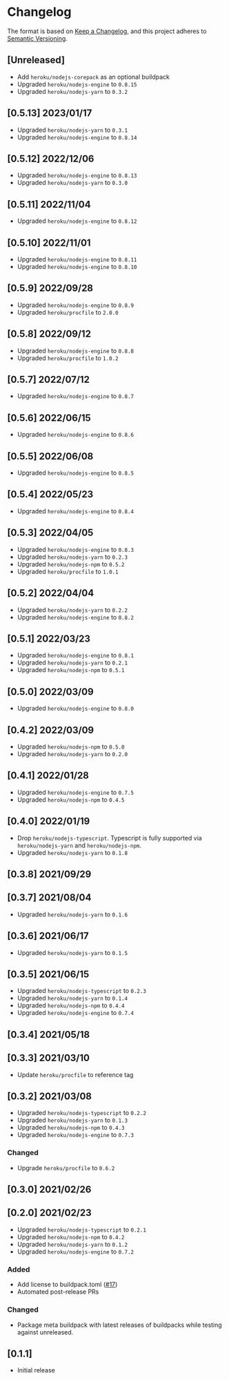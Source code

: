 # Changelog
The format is based on [Keep a Changelog](https://keepachangelog.com/en/1.0.0/),
and this project adheres to [Semantic Versioning](https://semver.org/spec/v2.0.0.html).

## [Unreleased]
* Add `heroku/nodejs-corepack` as an optional buildpack
* Upgraded `heroku/nodejs-engine` to `0.8.15`
* Upgraded `heroku/nodejs-yarn` to `0.3.2`

## [0.5.13] 2023/01/17
* Upgraded `heroku/nodejs-yarn` to `0.3.1`
* Upgraded `heroku/nodejs-engine` to `0.8.14`

## [0.5.12] 2022/12/06
* Upgraded `heroku/nodejs-engine` to `0.8.13`
* Upgraded `heroku/nodejs-yarn` to `0.3.0`

## [0.5.11] 2022/11/04
* Upgraded `heroku/nodejs-engine` to `0.8.12`

## [0.5.10] 2022/11/01
* Upgraded `heroku/nodejs-engine` to `0.8.11`
* Upgraded `heroku/nodejs-engine` to `0.8.10`

## [0.5.9] 2022/09/28
* Upgraded `heroku/nodejs-engine` to `0.8.9`
* Upgraded `heroku/procfile` to `2.0.0`

## [0.5.8] 2022/09/12
* Upgraded `heroku/nodejs-engine` to `0.8.8`
* Upgraded `heroku/procfile` to `1.0.2`

## [0.5.7] 2022/07/12
* Upgraded `heroku/nodejs-engine` to `0.8.7`

## [0.5.6] 2022/06/15
* Upgraded `heroku/nodejs-engine` to `0.8.6`

## [0.5.5] 2022/06/08
* Upgraded `heroku/nodejs-engine` to `0.8.5`

## [0.5.4] 2022/05/23
* Upgraded `heroku/nodejs-engine` to `0.8.4`

## [0.5.3] 2022/04/05
* Upgraded `heroku/nodejs-engine` to `0.8.3`
* Upgraded `heroku/nodejs-yarn` to `0.2.3`
* Upgraded `heroku/nodejs-npm` to `0.5.2`
* Upgraded `heroku/procfile` to `1.0.1`

## [0.5.2] 2022/04/04
* Upgraded `heroku/nodejs-yarn` to `0.2.2`
* Upgraded `heroku/nodejs-engine` to `0.8.2`

## [0.5.1] 2022/03/23
* Upgraded `heroku/nodejs-engine` to `0.8.1`
* Upgraded `heroku/nodejs-yarn` to `0.2.1`
* Upgraded `heroku/nodejs-npm` to `0.5.1`

## [0.5.0] 2022/03/09
* Upgraded `heroku/nodejs-engine` to `0.8.0`

## [0.4.2] 2022/03/09
* Upgraded `heroku/nodejs-npm` to `0.5.0`
* Upgraded `heroku/nodejs-yarn` to `0.2.0`

## [0.4.1] 2022/01/28
* Upgraded `heroku/nodejs-engine` to `0.7.5`
* Upgraded `heroku/nodejs-npm` to `0.4.5`

## [0.4.0] 2022/01/19
* Drop `heroku/nodejs-typescript`. Typescript is fully supported via `heroku/nodejs-yarn` and `heroku/nodejs-npm`.
* Upgraded `heroku/nodejs-yarn` to `0.1.8`

## [0.3.8] 2021/09/29

## [0.3.7] 2021/08/04
* Upgraded `heroku/nodejs-yarn` to `0.1.6`

## [0.3.6] 2021/06/17
* Upgraded `heroku/nodejs-yarn` to `0.1.5`

## [0.3.5] 2021/06/15
* Upgraded `heroku/nodejs-typescript` to `0.2.3`
* Upgraded `heroku/nodejs-yarn` to `0.1.4`
* Upgraded `heroku/nodejs-npm` to `0.4.4`
* Upgraded `heroku/nodejs-engine` to `0.7.4`

## [0.3.4] 2021/05/18

## [0.3.3] 2021/03/10
* Update `heroku/procfile` to reference tag

## [0.3.2] 2021/03/08
* Upgraded `heroku/nodejs-typescript` to `0.2.2`
* Upgraded `heroku/nodejs-yarn` to `0.1.3`
* Upgraded `heroku/nodejs-npm` to `0.4.3`
* Upgraded `heroku/nodejs-engine` to `0.7.3`
### Changed
* Upgrade `heroku/procfile` to `0.6.2`

## [0.3.0] 2021/02/26

## [0.2.0] 2021/02/23
* Upgraded `heroku/nodejs-typescript` to `0.2.1`
* Upgraded `heroku/nodejs-npm` to `0.4.2`
* Upgraded `heroku/nodejs-yarn` to `0.1.2`
* Upgraded `heroku/nodejs-engine` to `0.7.2`
### Added
* Add license to buildpack.toml ([#17](https://github.com/heroku/buildpacks-node/pull/17))
* Automated post-release PRs
### Changed
* Package meta buildpack with latest releases of buildpacks while testing against unreleased.

## [0.1.1]
* Initial release
